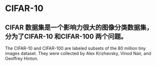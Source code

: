 # CIFAR-10

## CIFAR 数据集是一个影响力很大的图像分类数据集，分为了CIFAR-10 和CIFAR-100 两个问题。

The CIFAR-10 and CIFAR-100 are labeled subsets of the 80 million tiny images dataset. They were collected by Alex Krizhevsky, Vinod Nair, and Geoffrey Hinton.

